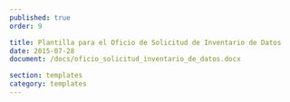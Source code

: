 ```yaml
---
published: true
order: 9

title: Plantilla para el Oficio de Solicitud de Inventario de Datos
date: 2015-07-28
document: /docs/oficio_solicitud_inventario_de_datos.docx

section: templates
category: templates
---
```

